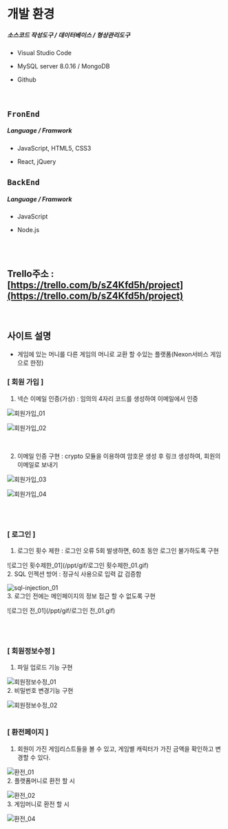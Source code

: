 # 개발 환경

##### 소스코드 작성도구 / 데이터베이스 / 형상관리도구

- Visual Studio Code

- MySQL server 8.0.16 / MongoDB

- Github

<br>

## `FronEnd`

##### Language / Framwork

- JavaScript, HTML5, CSS3

- React, jQuery

## `BackEnd`

##### Language / Framwork

- JavaScript

- Node.js

<br>

<br>

##  Trello주소 : [https://trello.com/b/sZ4Kfd5h/project](https://trello.com/b/sZ4Kfd5h/project)

<br>

## 사이트 설명

- 게임에 있는 머니를 다른 게임의 머니로 교환 할 수있는 플랫폼(Nexon서비스 게임으로 한정)

### [ 회원 가입 ]

1. 넥슨 이메일 인증(가상) : 임의의 4자리 코드를 생성하여 이메일에서 인증

![회원가입_01](/ppt/gif/회원가입_01.gif)

![회원가입_02](/ppt/gif/회원가입_02.gif)

<br>

2. 이메일 인증 구현 : crypto 모듈을 이용하여 암호문 생성 후 링크 생성하여, 회원의 이메일로 보내기

![회원가입_03](/ppt/gif/회원가입_03.gif)

![회원가입_04](/ppt/gif/회원가입_04.gif)

<br>

<br>

### [ 로그인 ]

1. 로그인 횟수 제한 : 로그인 오류 5회 발생하면, 60초 동안 로그인 불가하도록 구현

![로그인 횟수제한_01](/ppt/gif/로그인 횟수제한_01.gif)
<br>
2. SQL 인젝션 방어 : 정규식 사용으로 입력 값 검증함

![sql-injection_01](/ppt/gif/sql-injection_01.gif)
<br>
3. 로그인 전에는 메인페이지의 정보 접근 할 수 없도록 구현

![로그인 전_01](/ppt/gif/로그인 전_01.gif)

<br>
<br>

### [ 회원정보수정 ]

1. 파일 업로드 기능 구현

![회원정보수정_01](/ppt/gif/회원정보수정_01.gif)
<br>
2. 비밀번호 변경기능 구현

![회원정보수정_02](/ppt/gif/회원정보수정_02.gif)
<br>
<br>

### [ 환전페이지 ]

1. 회원이 가진 게임리스트들을 볼 수 있고, 게임별 캐릭터가 가진 금액을 확인하고 변경할 수 있다. 

![환전_01](/ppt/gif/환전_01.gif)
<br>
2. 플랫폼머니로 환전 할 시

![환전_02](/ppt/gif/환전_02.gif)
<br>
3. 게임머니로 환전 할 시

![환전_04](/ppt/gif/환전_04.gif)

<br>
<br>